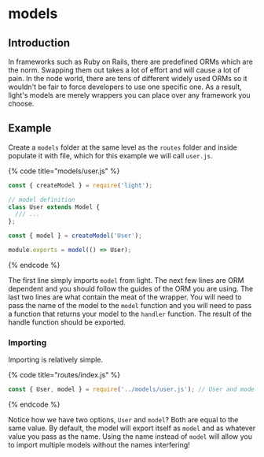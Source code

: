 # models

## Introduction

In frameworks such as Ruby on Rails, there are predefined ORMs which are the norm. Swapping them out takes a lot of effort and will cause a lot of pain. In the node world, there are tens of different widely used ORMs so it wouldn't be fair to force developers to use one specific one. As a result, light's models are merely wrappers you can place over any framework you choose.

## Example

Create a `models` folder at the same level as the `routes` folder and inside populate it with file, which for this example we will call `user.js`.

{% code title="models/user.js" %}
```javascript
const { createModel } = require('light');

// model definition
class User extends Model {
  /// ...
};

const { model } = createModel('User');

module.exports = model(() => User);
```
{% endcode %}

The first line simply imports `model` from light. The next few lines are ORM dependent and you should follow the guides of the ORM you are using. The last two lines are what contain the meat of the wrapper. You will need to pass the name of the model to the `model` function and you will need to pass a function that returns your model to the `handler` function. The result of the handle function should be exported.

### Importing

Importing is relatively simple.

{% code title="routes/index.js" %}
```javascript
const { User, model } = require('../models/user.js'); // User and model are the same here
```
{% endcode %}

 Notice how we have two options, `User` and `model`? Both are equal to the same value. By default, the model will export itself as `model` and as whatever value you pass as the name. Using the name instead of `model` will allow you to import multiple models without the names interfering!

